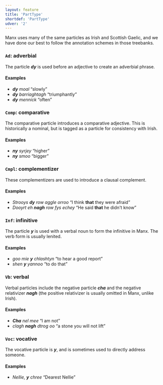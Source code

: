 ```yaml
---
layout: feature
title: 'PartType'
shortdef: 'PartType'
udver: '2'
---
```


Manx uses many of the same particles as Irish and Scottish Gaelic,
and we have done our best to follow the annotation schemes in
those treebanks.

### <a name="Ad">`Ad`</a>: adverbial

The particle _<b>dy</b>_ is used before an adjective to create an adverbial phrase.

#### Examples

* _<b>dy</b> moal_ “slowly”
* _<b>dy</b> barriaghtagh_ “triumphantly”
* _<b>dy</b> mennick_ “often”

### <a name="Comp">`Comp`</a>: comparative

The comparative particle introduces a comparative adjective.
This is historically a nominal, but is tagged as a particle
for consistency with Irish.

#### Examples

* _<b>ny</b> syrjey_ “higher”
* _<b>ny</b> smoo_ “bigger”

### <a name="Cmpl">`Cmpl`</a>: complementizer

These complementizers are used to introduce a clausal complement.

#### Examples

* _Strooys <b>dy</b> row aggle orroo_ “I think <b>that</b> they were afraid”
* _Dooyrt eh <b>nagh</b> row fys echey_ “He said <b>that</b> he didn't know”

### <a name="Inf">`Inf`</a>: infinitive

The particle _<b>y</b>_ is used with a verbal noun to form the infinitive in Manx. The verb form is usually lenited.

#### Examples

* _goo mie <b>y</b> chlashtyn_ “to hear a good report”
* _shen <b>y</b> yannoo_ “to do that”

### <a name="Vb">`Vb`</a>: verbal

Verbal particles include the negative particle _<b>cha</b>_ and the negative
relativizer _<b>nagh</b>_ (the positive relativizer is usually omitted
in Manx, unlike Irish).

#### Examples

* _<b>Cha</b> nel mee_ “I am not”
* _clagh <b>nagh</b> dtrog oo_ “a stone you will not lift”

### <a name="Voc">`Voc`</a>: vocative

The vocative particle is _<b>y</b>_, and is sometimes used to directly
address someone.

#### Examples

* _Nellie, <b>y</b> chree_ “Dearest Nellie”
<!-- Interlanguage links updated Út 9. května 2023, 20:03:44 CEST -->
